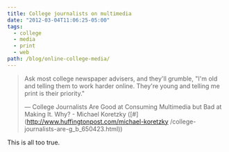 ```yaml
---
title: College journalists on multimedia
date: "2012-03-04T11:06:25-05:00"
tags:
  - college
  - media
  - print
  - web
path: /blog/online-college-media/
---
```


> Ask most college newspaper advisers, and they'll grumble, "I'm old and
> telling them to work harder online. They're young and telling me print is
> their priority."
>
> &mdash; College Journalists Are Good at Consuming Multimedia but Bad at Making It.
> Why? - Michael Koretzky ([#](http://www.huffingtonpost.com/michael-koretzky
> /college-journalists-are-g_b_650423.html))

This is all too true.
